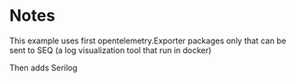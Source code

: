 # Notes

This example uses first opentelemetry.Exporter packages only that can be sent to SEQ (a log visualization tool that run in docker)

Then adds Serilog